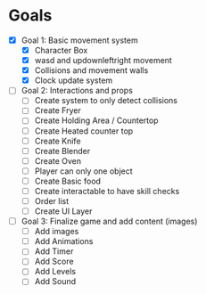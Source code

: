 # Goals

- [x] Goal 1: Basic movement system
  - [x] Character Box
  - [x] wasd and updownleftright movement
  - [x] Collisions and movement walls
  - [x] Clock update system
- [ ] Goal 2: Interactions and props
  - [ ] Create system to only detect collisions
  - [ ] Create Fryer
  - [ ] Create Holding Area / Countertop
  - [ ] Create Heated counter top
  - [ ] Create Knife
  - [ ] Create Blender
  - [ ] Create Oven
  - [ ] Player can only one object
  - [ ] Create Basic food
  - [ ] Create interactable to have skill checks
  - [ ] Order list
  - [ ] Create UI Layer
- [ ] Goal 3: Finalize game and add content (images)
  - [ ] Add images
  - [ ] Add Animations
  - [ ] Add Timer
  - [ ] Add Score
  - [ ] Add Levels
  - [ ] Add Sound
